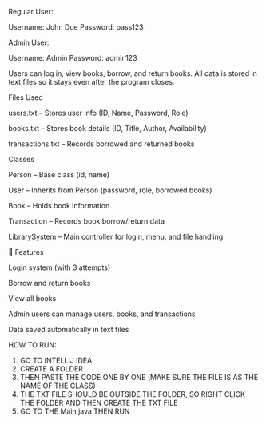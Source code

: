 
Regular User:

Username: John Doe
Password: pass123

Admin User:

Username: Admin
Password: admin123


Users can log in, view books, borrow, and return books.
All data is stored in text files so it stays even after the program closes.

Files Used

users.txt – Stores user info (ID, Name, Password, Role)

books.txt – Stores book details (ID, Title, Author, Availability)

transactions.txt – Records borrowed and returned books

Classes

Person – Base class (id, name)

User – Inherits from Person (password, role, borrowed books)

Book – Holds book information

Transaction – Records book borrow/return data

LibrarySystem – Main controller for login, menu, and file handling

🧠 Features

Login system (with 3 attempts)

Borrow and return books

View all books

Admin users can manage users, books, and transactions

Data saved automatically in text files

HOW TO RUN:

1. GO TO INTELLIJ IDEA
2. CREATE A FOLDER
3. THEN PASTE THE CODE ONE BY ONE (MAKE SURE THE FILE IS AS THE NAME OF THE CLASS)
4. THE TXT FILE SHOULD BE OUTSIDE THE FOLDER, SO RIGHT CLICK THE FOLDER AND THEN CREATE THE TXT FILE
5. GO TO THE Main.java THEN RUN

